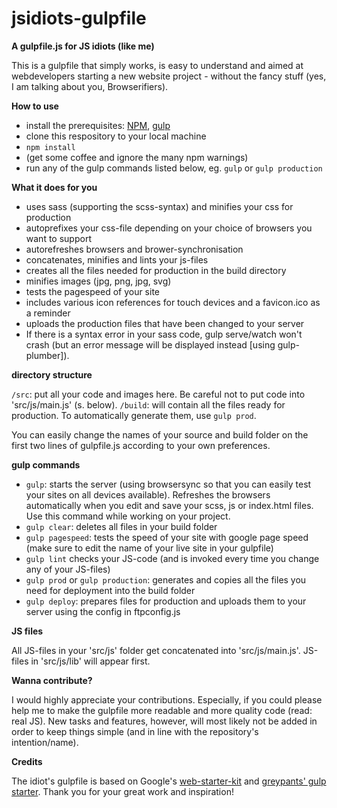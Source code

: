 # jsidiots-gulpfile
**A gulpfile.js for JS idiots (like me)**


This is a gulpfile that simply works, is easy to understand and aimed at webdevelopers starting a new website project - without the fancy stuff (yes, I am talking about you, Browserifiers).

**How to use**
* install the prerequisites: [NPM](https://www.npmjs.com/), [gulp](http://gulpjs.com/)
* clone this respository to your local machine
* `npm install`
* (get some coffee and ignore the many npm warnings)
* run any of the gulp commands listed below, eg. `gulp` or `gulp production`

**What it does for you**
* uses sass (supporting the scss-syntax) and minifies your css for production
* autoprefixes your css-file depending on your choice of browsers you want to support
* autorefreshes browsers and brower-synchronisation
* concatenates, minifies and lints your js-files
* creates all the files needed for production in the build directory
* minifies images (jpg, png, jpg, svg)
* tests the pagespeed of your site
* includes various icon references for touch devices and a favicon.ico as a reminder
* uploads the production files that have been changed to your server
* If there is a syntax error in your sass code, gulp serve/watch won't crash (but an error message will
  be displayed instead [using gulp-plumber]).

**directory structure**

`/src`: put all your code and images here. Be careful not to put code into 'src/js/main.js' (s. below).
`/build`: will contain all the files ready for production. To automatically generate them, use `gulp prod`.

You can easily change the names of your source and build folder on the first two lines of gulpfile.js according to your own preferences.


**gulp commands**
* `gulp`: starts the server (using browsersync so that you can easily test your sites on all devices available). Refreshes the browsers automatically when you edit and save your scss, js or index.html files. Use this command while working on your project.
* `gulp clear`: deletes all files in your build folder
* `gulp pagespeed`: tests the speed of your site with google page speed (make sure to edit the name of your live site in your gulpfile)
* `gulp lint` checks your JS-code (and is invoked every time you change any of your JS-files)
* `gulp prod` or `gulp production`: generates and copies all the files you need for deployment into the build folder
* `gulp deploy`: prepares files for production and uploads them to your server
  using the config in ftpconfig.js 

**JS files**

All JS-files in your 'src/js' folder get concatenated into 'src/js/main.js'. JS-files in 'src/js/lib' will appear first.

**Wanna contribute?**

I would highly appreciate your contributions. Especially, if you could please help me to make the gulpfile more readable and more quality code (read: real JS). New tasks and features, however, will most likely not be added in order to keep things simple (and in line with the repository's intention/name).

**Credits**

The idiot's gulpfile is based on Google's [web-starter-kit](https://github.com/google/web-starter-kit) and [greypants' gulp starter](https://github.com/greypants/gulp-starter). Thank you for your great work and inspiration!


